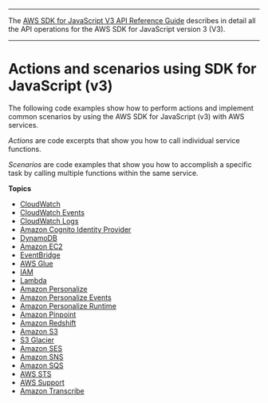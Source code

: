 --------

 The [AWS SDK for JavaScript V3 API Reference Guide](https://docs.aws.amazon.com/AWSJavaScriptSDK/v3/latest/index.html) describes in detail all the API operations for the AWS SDK for JavaScript version 3 \(V3\)\. 

--------

# Actions and scenarios using SDK for JavaScript \(v3\)<a name="javascript_code_examples_categorized"></a>

The following code examples show how to perform actions and implement common scenarios by using the AWS SDK for JavaScript \(v3\) with AWS services\.

*Actions* are code excerpts that show you how to call individual service functions\.

*Scenarios* are code examples that show you how to accomplish a specific task by calling multiple functions within the same service\.

**Topics**
+ [CloudWatch](javascript_cloudwatch_code_examples.md)
+ [CloudWatch Events](javascript_cloudwatch-events_code_examples.md)
+ [CloudWatch Logs](javascript_cloudwatch-logs_code_examples.md)
+ [Amazon Cognito Identity Provider](javascript_cognito-identity-provider_code_examples.md)
+ [DynamoDB](javascript_dynamodb_code_examples.md)
+ [Amazon EC2](javascript_ec2_code_examples.md)
+ [EventBridge](javascript_eventbridge_code_examples.md)
+ [AWS Glue](javascript_glue_code_examples.md)
+ [IAM](javascript_iam_code_examples.md)
+ [Lambda](javascript_lambda_code_examples.md)
+ [Amazon Personalize](javascript_personalize_code_examples.md)
+ [Amazon Personalize Events](javascript_personalize-events_code_examples.md)
+ [Amazon Personalize Runtime](javascript_personalize-runtime_code_examples.md)
+ [Amazon Pinpoint](javascript_pinpoint_code_examples.md)
+ [Amazon Redshift](javascript_redshift_code_examples.md)
+ [Amazon S3](javascript_s3_code_examples.md)
+ [S3 Glacier](javascript_glacier_code_examples.md)
+ [Amazon SES](javascript_ses_code_examples.md)
+ [Amazon SNS](javascript_sns_code_examples.md)
+ [Amazon SQS](javascript_sqs_code_examples.md)
+ [AWS STS](javascript_sts_code_examples.md)
+ [AWS Support](javascript_support_code_examples.md)
+ [Amazon Transcribe](javascript_transcribe_code_examples.md)